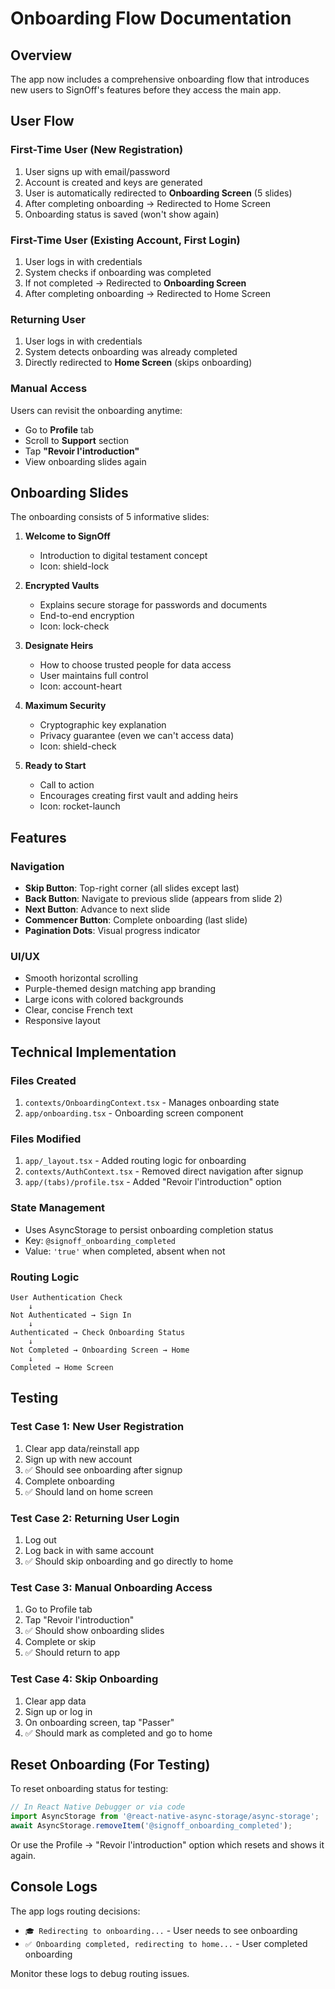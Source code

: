 # Onboarding Flow Documentation

## Overview
The app now includes a comprehensive onboarding flow that introduces new users to SignOff's features before they access the main app.

## User Flow

### First-Time User (New Registration)
1. User signs up with email/password
2. Account is created and keys are generated
3. User is automatically redirected to **Onboarding Screen** (5 slides)
4. After completing onboarding → Redirected to Home Screen
5. Onboarding status is saved (won't show again)

### First-Time User (Existing Account, First Login)
1. User logs in with credentials
2. System checks if onboarding was completed
3. If not completed → Redirected to **Onboarding Screen**
4. After completing onboarding → Redirected to Home Screen

### Returning User
1. User logs in with credentials
2. System detects onboarding was already completed
3. Directly redirected to **Home Screen** (skips onboarding)

### Manual Access
Users can revisit the onboarding anytime:
- Go to **Profile** tab
- Scroll to **Support** section
- Tap **"Revoir l'introduction"**
- View onboarding slides again

## Onboarding Slides

The onboarding consists of 5 informative slides:

1. **Welcome to SignOff**
   - Introduction to digital testament concept
   - Icon: shield-lock

2. **Encrypted Vaults**
   - Explains secure storage for passwords and documents
   - End-to-end encryption
   - Icon: lock-check

3. **Designate Heirs**
   - How to choose trusted people for data access
   - User maintains full control
   - Icon: account-heart

4. **Maximum Security**
   - Cryptographic key explanation
   - Privacy guarantee (even we can't access data)
   - Icon: shield-check

5. **Ready to Start**
   - Call to action
   - Encourages creating first vault and adding heirs
   - Icon: rocket-launch

## Features

### Navigation
- **Skip Button**: Top-right corner (all slides except last)
- **Back Button**: Navigate to previous slide (appears from slide 2)
- **Next Button**: Advance to next slide
- **Commencer Button**: Complete onboarding (last slide)
- **Pagination Dots**: Visual progress indicator

### UI/UX
- Smooth horizontal scrolling
- Purple-themed design matching app branding
- Large icons with colored backgrounds
- Clear, concise French text
- Responsive layout

## Technical Implementation

### Files Created
1. `contexts/OnboardingContext.tsx` - Manages onboarding state
2. `app/onboarding.tsx` - Onboarding screen component

### Files Modified
1. `app/_layout.tsx` - Added routing logic for onboarding
2. `contexts/AuthContext.tsx` - Removed direct navigation after signup
3. `app/(tabs)/profile.tsx` - Added "Revoir l'introduction" option

### State Management
- Uses AsyncStorage to persist onboarding completion status
- Key: `@signoff_onboarding_completed`
- Value: `'true'` when completed, absent when not

### Routing Logic
```
User Authentication Check
    ↓
Not Authenticated → Sign In
    ↓
Authenticated → Check Onboarding Status
    ↓
Not Completed → Onboarding Screen → Home
    ↓
Completed → Home Screen
```

## Testing

### Test Case 1: New User Registration
1. Clear app data/reinstall app
2. Sign up with new account
3. ✅ Should see onboarding after signup
4. Complete onboarding
5. ✅ Should land on home screen

### Test Case 2: Returning User Login
1. Log out
2. Log back in with same account
3. ✅ Should skip onboarding and go directly to home

### Test Case 3: Manual Onboarding Access
1. Go to Profile tab
2. Tap "Revoir l'introduction"
3. ✅ Should show onboarding slides
4. Complete or skip
5. ✅ Should return to app

### Test Case 4: Skip Onboarding
1. Clear app data
2. Sign up or log in
3. On onboarding screen, tap "Passer"
4. ✅ Should mark as completed and go to home

## Reset Onboarding (For Testing)

To reset onboarding status for testing:

```javascript
// In React Native Debugger or via code
import AsyncStorage from '@react-native-async-storage/async-storage';
await AsyncStorage.removeItem('@signoff_onboarding_completed');
```

Or use the Profile → "Revoir l'introduction" option which resets and shows it again.

## Console Logs

The app logs routing decisions:
- `🎓 Redirecting to onboarding...` - User needs to see onboarding
- `✅ Onboarding completed, redirecting to home...` - User completed onboarding

Monitor these logs to debug routing issues.
